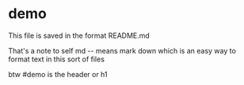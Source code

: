 # demo


This file is saved in the format README.md

That's a note to self 
md -- means mark down which is an easy way to format text in this sort of files 

btw #demo is the header or h1
